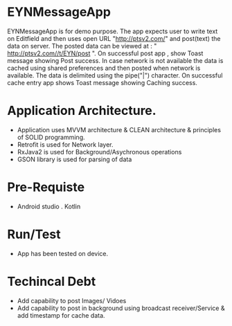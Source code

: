 # EYNMessageApp

EYNMessageApp is for demo purpose. The app  expects user to write text on Editfield and then uses open URL "http://ptsv2.com/" and post(text) the data on server.
The posted data can be viewed at :  " http://ptsv2.com//t/EYN/post ". On successful post app , show Toast message showing Post success.
In case network is not available the data is cached using shared preferences and then posted when network is available. 
The data is delimited using the pipe("|") character. On successful cache entry app shows Toast message showing Caching success.


# Application Architecture.
- Application uses MVVM architecture & CLEAN architecture & principles of SOLID programming.
- Retrofit is used for Network layer.
- RxJava2 is used for Background/Asychronous operations 
- GSON library is used for parsing of data

# Pre-Requiste
- Android studio . Kotlin

# Run/Test
- App has been tested on device.

# Techincal Debt
- Add capability to post Images/ Vidoes
- Add capability to post in background using broadcast receiver/Service & add timestamp for cache data.

